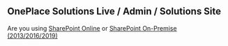 ## OnePlace Solutions Live / Admin / Solutions Site

Are you using [SharePoint Online](./landing_spo.html) or [SharePoint On-Premise (2013/2016/2019)](./onp-ent.html) 
